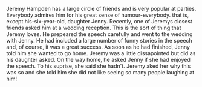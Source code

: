 Jeremy Hampden has a large circle of friends and is very popular at parties. Everybody admires him for his great sense of humour-everybody. that is, except his-six-year-old, daughter Jenny. Recently, one of Jeremys closest friends asked him at a wedding reception. This is the sort of thing that Jeremy loves. He prepeared the speech carefully and went to the wedding with Jenny. He had included a large number of funny stories in the speech and, of course, it was a great success. As soon as he had finished, Jenny told him she wanted to go home. Jeremy was a little dissapointed but did as his daughter asked. On the way home, he asked Jenny if she had enjoyed the speech. To his suprise, she said she hadn't. Jeremy aked her why this was so and she told him she did not like seeing so many people laughing at him!
